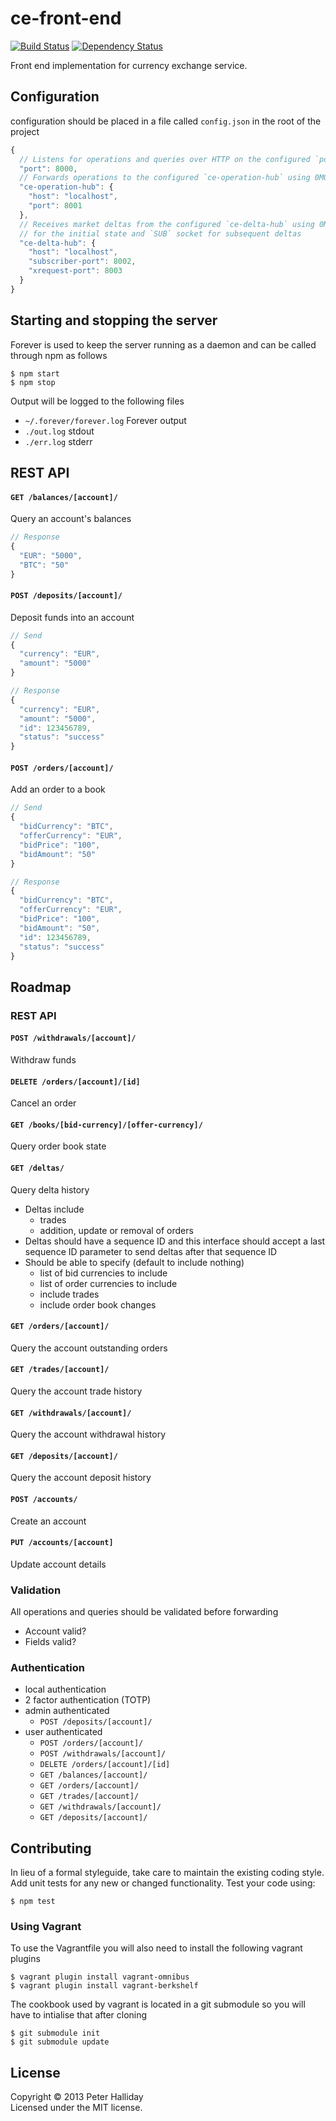 ce-front-end
============

[![Build Status](https://travis-ci.org/pghalliday/ce-front-end.png?branch=master)](https://travis-ci.org/pghalliday/ce-front-end)
[![Dependency Status](https://gemnasium.com/pghalliday/ce-front-end.png)](https://gemnasium.com/pghalliday/ce-front-end)

Front end implementation for currency exchange service.

## Configuration

configuration should be placed in a file called `config.json` in the root of the project

```javascript
{
  // Listens for operations and queries over HTTP on the configured `port`
  "port": 8000,
  // Forwards operations to the configured `ce-operation-hub` using 0MQ `XREQ` socket
  "ce-operation-hub": {
    "host": "localhost",
    "port": 8001
  },
  // Receives market deltas from the configured `ce-delta-hub` using 0MQ `XREQ` socket
  // for the initial state and `SUB` socket for subsequent deltas
  "ce-delta-hub": {
    "host": "localhost",
    "subscriber-port": 8002,
    "xrequest-port": 8003
  }
}
```

## Starting and stopping the server

Forever is used to keep the server running as a daemon and can be called through npm as follows

```
$ npm start
$ npm stop
```

Output will be logged to the following files

- `~/.forever/forever.log` Forever output
- `./out.log` stdout
- `./err.log` stderr

## REST API

#### `GET /balances/[account]/`

Query an account's balances

```javascript
// Response
{
  "EUR": "5000",
  "BTC": "50"
}
```

#### `POST /deposits/[account]/`

Deposit funds into an account

```javascript
// Send
{
  "currency": "EUR",
  "amount": "5000"
}

// Response
{
  "currency": "EUR",
  "amount": "5000",
  "id": 123456789,
  "status": "success"
}
```

#### `POST /orders/[account]/`

Add an order to a book

```javascript
// Send
{
  "bidCurrency": "BTC",
  "offerCurrency": "EUR",
  "bidPrice": "100",
  "bidAmount": "50"
}

// Response
{
  "bidCurrency": "BTC",
  "offerCurrency": "EUR",
  "bidPrice": "100",
  "bidAmount": "50",
  "id": 123456789,
  "status": "success"
}
```

## Roadmap

### REST API

#### `POST /withdrawals/[account]/`

Withdraw funds

#### `DELETE /orders/[account]/[id]`

Cancel an order

#### `GET /books/[bid-currency]/[offer-currency]/`

Query order book state

#### `GET /deltas/`

Query delta history

- Deltas include
  - trades
  - addition, update or removal of orders
- Deltas should have a sequence ID and this interface should accept a last sequence ID parameter to send deltas after that sequence ID
- Should be able to specify (default to include nothing)
  - list of bid currencies to include
  - list of order currencies to include
  - include trades
  - include order book changes

#### `GET /orders/[account]/`

Query the account outstanding orders

#### `GET /trades/[account]/`

Query the account trade history

#### `GET /withdrawals/[account]/`

Query the account withdrawal history

#### `GET /deposits/[account]/`

Query the account deposit history

#### `POST /accounts/`

Create an account

#### `PUT /accounts/[account]`

Update account details

### Validation

All operations and queries should be validated before forwarding

- Account valid?
- Fields valid?

### Authentication

- local authentication
- 2 factor authentication (TOTP)
- admin authenticated
  - `POST /deposits/[account]/`
- user authenticated
  - `POST /orders/[account]/`
  - `POST /withdrawals/[account]/`
  - `DELETE /orders/[account]/[id]`
  - `GET /balances/[account]/`
  - `GET /orders/[account]/`
  - `GET /trades/[account]/`
  - `GET /withdrawals/[account]/`
  - `GET /deposits/[account]/`

## Contributing
In lieu of a formal styleguide, take care to maintain the existing coding style. Add unit tests for any new or changed functionality. Test your code using: 

```
$ npm test
```

### Using Vagrant
To use the Vagrantfile you will also need to install the following vagrant plugins

```
$ vagrant plugin install vagrant-omnibus
$ vagrant plugin install vagrant-berkshelf
```

The cookbook used by vagrant is located in a git submodule so you will have to intialise that after cloning

```
$ git submodule init
$ git submodule update
```

## License
Copyright &copy; 2013 Peter Halliday  
Licensed under the MIT license.
